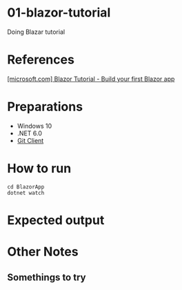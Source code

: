 # 01-blazor-tutorial
Doing Blazar tutorial

# References

[[microsoft.com] Blazor Tutorial - Build your first Blazor app](https://dotnet.microsoft.com/en-us/learn/aspnet/blazor-tutorial/intro)

# Preparations

- Windows 10
- .NET 6.0
- [Git Client](https://git-scm.com/downloads) 

# How to run

```
cd BlazorApp
dotnet watch
```

# Expected output

# Other Notes

## Somethings to try
